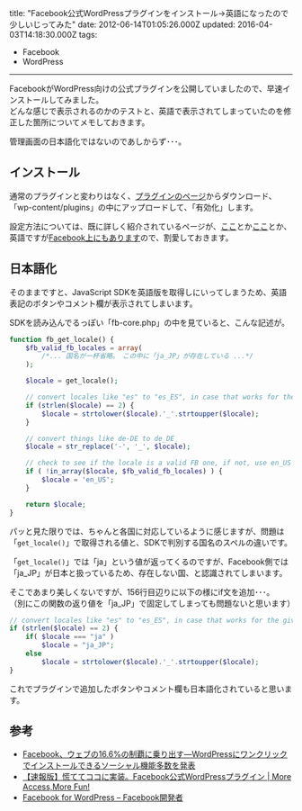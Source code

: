 title: "Facebook公式WordPressプラグインをインストール→英語になったので少しいじってみた"
date: 2012-06-14T01:05:26.000Z
updated: 2016-04-03T14:18:30.000Z
tags: 
  - Facebook
  - WordPress
---

FacebookがWordPress向けの公式プラグインを公開していましたので、早速インストールしてみました。  
 どんな感じで表示されるのかのテストと、英語で表示されてしまっていたのを修正した箇所についてメモしておきます。

管理画面の日本語化ではないのであしからず･･･。


## インストール

通常のプラグインと変わりはなく、[プラグインのページ](http://wordpress.org/extend/plugins/facebook/)からダウンロード、「wp-content/plugins」の中にアップロードして、「有効化」します。

設定方法については、既に詳しく紹介されているページが、[ここ](http://jp.techcrunch.com/archives/20120612facebook-wordpress/)とか[ここ](http://www.landerblue.co.jp/blog/?p=3439)とか、英語ですが[Facebook上にもあります](http://developers.facebook.com/wordpress/)ので、割愛しておきます。


## 日本語化

そのままですと、JavaScript SDKを英語版を取得しにいってしまうため、英語表記のボタンやコメント欄が表示されてしまいます。

SDKを読み込んでるっぽい「fb-core.php」の中を見ていると、こんな記述が。

```php
function fb_get_locale() {
	$fb_valid_fb_locales = array(
		/*... 国名が一杯省略。　この中に「ja_JP」が存在している ...*/
	);

	$locale = get_locale();

	// convert locales like "es" to "es_ES", in case that works for the given locale (sometimes it does)
	if (strlen($locale) == 2) {
		$locale = strtolower($locale).'_'.strtoupper($locale);
	}

	// convert things like de-DE to de_DE
	$locale = str_replace('-', '_', $locale);

	// check to see if the locale is a valid FB one, if not, use en_US as a fallback
	if ( !in_array($locale, $fb_valid_fb_locales) ) {
		$locale = 'en_US';
	}

	return $locale;
}
```

パッと見た限りでは、ちゃんと各国に対応しているように感じますが、問題は「`get_locale()`」で取得される値と、SDKで判別する国名のスペルの違いです。

「`get_locale()`」では「ja」という値が返ってくるのですが、Facebook側では「ja_JP」が日本と扱っているため、存在しない国、と認識されてしまいます。

そこであまり美しくないですが、156行目辺りに以下の様にif文を追加･･･。  
 （別にこの関数の返り値を「ja_JP」で固定してしまっても問題ないと思います）

```php
// convert locales like "es" to "es_ES", in case that works for the given locale (sometimes it does)
if (strlen($locale) == 2) {
	if( $locale === "ja" )
		$locale = "ja_JP";
	else
		$locale = strtolower($locale).'_'.strtoupper($locale);
}
```

これでプラグインで追加したボタンやコメント欄も日本語化されていると思います。


## 参考

- [Facebook、ウェブの16.6%の制覇に乗り出す―WordPressにワンクリックでインストールできるソーシャル機能多数を発表](http://jp.techcrunch.com/archives/20120612facebook-wordpress/)
- [【速報版】慌ててココに実装。Facebook公式WordPressプラグイン | More Access,More Fun!](http://www.landerblue.co.jp/blog/?p=3439)
- [Facebook for WordPress – Facebook開発者](http://developers.facebook.com/wordpress/)